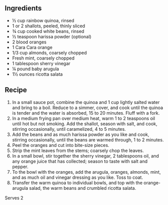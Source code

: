 ## Ingredients ##

* ½ cup rainbow quinoa, rinsed
* 1 or 2 shallots, peeled, thinly sliced
* ¾ cup cooked white beans, rinsed
* ½ teaspoon harissa powder (optional)
* 2 blood oranges
* 1 Cara Cara orange
* 1/3 cup almonds, coarsely chopped
* Fresh mint, coarsely chopped
* 1 tablespoon sherry vinegar
* ¼ pound baby arugula
* 1½ ounces ricotta salata

## Recipe ##

1. In a small sauce pot, combine the quinoa and 1 cup lightly salted water and
   bring to a boil. Reduce to a simmer, cover, and cook until the quinoa is
   tender and the water is absorbed, 15 to 20 minutes. Fluff with a fork.
2. In a medium frying pan over medium heat, warm 1 to 2 teaspoons oil until hot
   but not smoking. Add the shallot, season with salt, and cook, stirring
   occasionally, until caramelized, 4 to 5 minutes.
3. Add the beans and as much harissa powder as you like and cook, stirring
   occasionally, until the beans are warmed through, 1 to 2 minutes.
4. Peel the oranges and cut into bite-size pieces.
5. Strip the mint leaves from the stems; coarsely chop the leaves.
6. In a small bowl, stir together the sherry vinegar, 2 tablespoons oil, and any
   orange juice that has collected; season to taste with salt and pepper.
7. To the bowl with the oranges, add the arugula, oranges, almonds, mint, and as
   much oil and vinegar dressing as you like. Toss to coat.
8. Transfer the warm quinoa to individual bowls, and top with the orange-arugula
   salad, the warm beans and crumbled ricotta salata.

Serves 2
